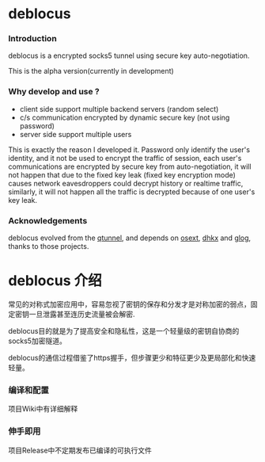 # deblocus

### Introduction

deblocus is a encrypted socks5 tunnel using secure key auto-negotiation.

This is the alpha version(currently in development)

### Why develop and use ?

- client side support multiple backend servers (random select)
- c/s communication encrypted by dynamic secure key (not using password)
- server side support multiple users

This is exactly the reason I developed it. Password only identify the user's identity, and it not be used to encrypt the traffic of session, each user's communications are encrypted by secure key from auto-negotiation, it will not happen that due to the fixed key leak (fixed key encryption mode) causes network eavesdroppers could decrypt history or realtime traffic, similarly, it will not happen all the traffic is decrypted because of one user's key leak.

### Acknowledgements

deblocus evolved from the [qtunnel](https://github.com/getqujing/qtunnel), and depends on [osext](https://bitbucket.org/kardianos/osext), [dhkx](https://github.com/monnand/dhkx) and [glog](https://github.com/golang/glog), thanks to those projects.

# deblocus 介绍

常见的对称式加密应用中，容易忽视了密钥的保存和分发才是对称加密的弱点，固定密钥一旦泄露甚至连历史流量被会解密.

deblocus目的就是为了提高安全和隐私性，这是一个轻量级的密钥自协商的socks5加密隧道。

deblocus的通信过程借鉴了https握手，但步骤更少和特征更少及更局部化和快速轻量。

### 编译和配置

项目Wiki中有详细解释

### 伸手即用

项目Release中不定期发布已编译的可执行文件